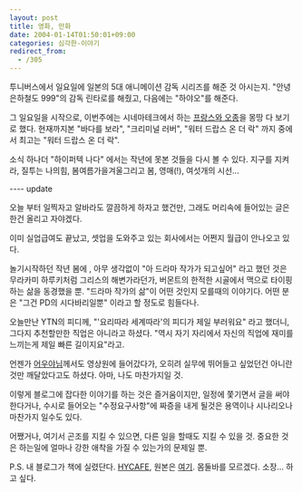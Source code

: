 ```yaml
---
layout: post
title: 영화, 만화
date: 2004-01-14T01:50:01+09:00
categories: 심각한-이야기
redirect_from:
  - /305
---
```


투니버스에서 일요일에 일본의 5대 애니메이션 감독 시리즈를 해준 것 아시는지. "안녕 은하철도 999"의 감독 린타로를 해줬고, 다음에는 "하야오"를 해준다.

그 일요일을 시작으로, 이번주에는 시네마테크에서 하는 <a href="http://www.cinematheque.seoul.kr/bbs/view.php?id=program&amp;no=56" target="bb">프랑스와 오종</a>을 몽땅 다 보기로 했다. 현재까지본 "바다를 보라", "크리미널 러버", "워터 드랍스 온 더 락" 까지 중에서 최고는 "워터 드랍스 온 더 락".

소식 하나더 "하이퍼텍 나다" 에서는 작년에 못본 것들을 다시 볼 수 있다. 지구를 지켜라, 질투는 나의힘, 봄여름가을겨울그리고 봄, 영매(!), 여섯개의 시선...

---- update

오늘 부터 일찍자고 알바라도 깔끔하게 하자고 했건만, 그래도 머리속에 들어있는 글은 한건 올리고 자야겠다.

이미 실업급여도 끝났고, 셋업을 도와주고 있는 회사에서는 어쩐지 월급이 안나오고 있다.

놀기시작하던 작년 봄에 , 아무 생각없이 "아 드라마 작가가 되고싶어" 라고 했던 것은 무라카미 하루키처럼 그리스의 해변가라던가, 버몬트의 한적한 시골에서 맥으로 타이핑하는 삶을 동경했을 뿐. "드라마 작가의 삶"이 어떤 것인지 모를때의 이야기다. 어떤 분은 "그건 PD의 시다바리일뿐" 이라고 할 정도로 힘들다나.

오늘만난 YTN의 피디께, "'요리따라 세계따라'의 피디가 제일 부러워요" 라고 했더니, 그다지 추천할만한 직업은 아니라고 하셨다. "역시 자기 자리에서 자신의 직업에 재미를 느끼는게 제일 빠른 길이지요"라고.

언젠가 <a href="http://eouia.net/archives/000610.html" target="bb">어우야님</a>께서도 영상원에 들어갔다가, 오히려 실무에 뛰어들고 싶었던건 아니란것만 깨달았다고도 하셨다. 아마, 나도 마찬가지일 것.

이렇게 블로그에 잡다한 이야기를 하는 것은 즐거움이지만, 일정에 쫓기면서 글을 써야한다거나, 수시로 들어오는 "수정요구사항"에 짜증을 내게 될것은 용역이나 시나리오나 마찬가지 일수도 있다.

어쨌거나, 여기서 곤조를 지킬 수 있으면, 다른 일을 할때도 지킬 수 있을 것. 중요한 것은 하는일에 얼마나 강한 애착을 가질 수 있는가의 문제일 뿐.

P.S. 내 블로그가 책에 실렸단다. <a href="http://hycafe.com/blog/archives/2004/01/20040113_000236.html" target="bb">HYCAFE</a>, 원본은 <a href="http://www.help119.co.kr/blog/archives/000183.html" target="bb">여기</a>. 몸둘바를 모르겠다. 소장... 하고 싶다.
